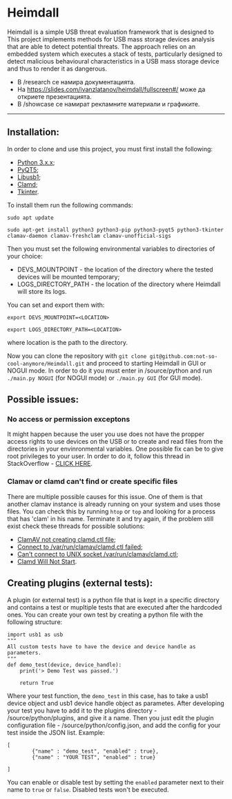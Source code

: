 # Heimdall

Heimdall is a simple USB threat evaluation framework that is designed to 
This project implements methods for USB mass storage devices analysis that are able to detect potential threats. The approach relies on an embedded system which executes a stack of tests, particularly designed to detect malicious behavioural characteristics in a USB mass storage device and thus to render it as dangerous.

* В /research се намира документацията.
* На https://slides.com/ivanzlatanov/heimdall/fullscreen#/ може да откриете презентацията.
* В /showcase се намират рекламните материали и графиките.

---

## Installation:
In order to clone and use this project, you must first install the following:

* [Python 3.x.x](https://www.python.org/download/releases/3.0/);
* [PyQT5](https://pypi.org/project/PyQt5/);
* [Libusb1](https://pypi.org/project/libusb1/);
* [Clamd](https://pypi.org/project/clamd/);
* [Tkinter](https://docs.python.org/3/library/tkinter.html).

To install them run the following commands:

```
sudo apt update
```

```
sudo apt-get install python3 python3-pip python3-pyqt5 python3-tkinter clamav-daemon clamav-freshclam clamav-unofficial-sigs
```

Then you must set the following environmental variables to directories of your choice:

* DEVS_MOUNTPOINT - the location of the directory where the tested devices will be mounted temporary;
* LOGS_DIRECTORY_PATH - the location of the directory where Heimdall will store its logs.

You can set and export them with:

```
export DEVS_MOUNTPOINT=<LOCATION>
```

```
export LOGS_DIRECTORY_PATH=<LOCATION>
```

where location is the path to the directory.

Now you can clone the repository with `git clone git@github.com:not-so-cool-anymore/Heimdall.git` and proceed to starting Heimdall in GUI or NOGUI mode.
In order to do it you must enter in /source/python and run `./main.py NOGUI` (for NOGUI mode) or `./main.py GUI` (for GUI mode).

## Possible issues:

### No access or permission exceptons
It might happen because the user you use does not have the propper access rights to use devices on the USB or to create and read files from the directories in your 
envinronmental variables. One possible fix can be to give root privileges to your user. In order to do it, follow this thread in StackOverflow - [CLICK HERE](https://askubuntu.com/questions/168280/how-do-i-grant-sudo-privileges-to-an-existing-user).

### Clamav or clamd can't find or create specific files
There are multiple possible causes for this issue. One of them is that another clamav instance is already running on your system and uses those files. You can check this
by running `htop` or `top` and looking for a process that has 'clam' in his name. Terminate it and try again, if the problem still exist check these threads for possible solutions:
* [ClamAV not creating clamd.ctl file](https://askubuntu.com/questions/1170774/clamav-clamd-ctl-file-is-not-getting-created-on-ubuntu);
* [Connect to /var/run/clamav/clamd.ctl failed](https://www.howtoforge.com/community/threads/connect-to-var-run-clamav-clamd-ctl-failed.73251/);
* [Can't connect to UNIX socket /var/run/clamav/clamd.ctl](https://www.howtoforge.com/debian-ubuntu-clamav-clamd-cant-connect-to-unix-socket-var-run-clamav-clamd.ctl);
* [Clamd Will Not Start](https://www.howtoforge.com/community/threads/clamd-will-not-start.34559/).

## Creating plugins (external tests):
A plugin (or external test) is a python file that is kept in a specific directory and contains a test or mupltiple tests that are executed after
the hardcoded ones. You can create your own test by creating a python file with the following structure:

```
import usb1 as usb
"""
All custom tests have to have the device and device handle as parameters.
"""
def demo_test(device, device_handle):
    print('> Demo Test was passed.')

    return True

```

Where your test function, the `demo_test` in this case, has to take a usb1 device object and usb1 device handle object as parametes.
After developing your test you have to add it to the plugins directory - /source/python/plugins, and give it a name. Then you just edit the plugin configuration 
file - /source/python/config.json, and add the config for your test inside the JSON list.
Example:
```
[
        {"name" : "demo_test", "enabled" : true},
        {"name" : "YOUR TEST", "enabled" : true}

]
```
You can enable or disable test by setting the `enabled` parameter next to their name to `true` or `false`. Disabled tests won't be executed.